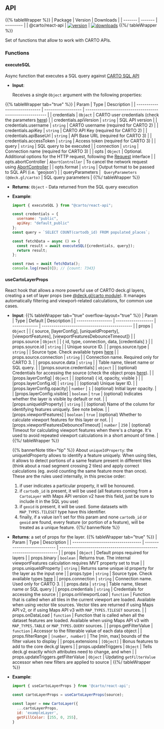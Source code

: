 ## API

{{% tableWrapper %}}
| Package | Version | Downloads |
| ------- | ------- | --------- |
| @carto/react-api  | <a href="https://npmjs.org/package/@carto/react-api">  <img src="https://img.shields.io/npm/v/@carto/react-api.svg?style=flat-square" alt="version" style="margin-bottom: 0px; vertical-align: middle;" /></a> | <a href="https://npmjs.org/package/@carto/react-api">  <img src="https://img.shields.io/npm/dt/@carto/react-api.svg?style=flat-square" alt="downloads" style="margin-bottom: 0px; vertical-align: middle;" /></a>
{{%/ tableWrapper %}}

Set of functions that allow to work with CARTO APIs.

### Functions

#### executeSQL

Async function that executes a SQL query against [CARTO SQL API](https://carto.com/developers/sql-api/)

- **Input**:

  Receives a single `Object` argument with the following properties:

{{% tableWrapper tab="true" %}}
| Param                         | Type                | Description                                                |
| ----------------------------- | ------------------- | ---------------------------------------------------------- |
| credentials                   | <code>Object</code> | CARTO user credentials (check the parameters [here](/deck-gl/reference#setdefaultcredentials))                                    |
| credentials.apiVersion        | <code>string</code> | SQL API version                                             |
| credentials.username          | <code>string</code> | CARTO username (required for CARTO 2)                                            |
| credentials.apiKey            | <code>string</code> | CARTO API Key (required for CARTO 2)                                             |
| credentials.apiBaseUrl        | <code>string</code> | API Base URL (required for CARTO 3)                                             |
| credentials.accessToken       | <code>string</code> | Access token (required for CARTO 3)                                             |
| query                         | <code>string</code> | SQL query to be executed                                   |
| connection                    | <code>string</code> | Connection name (required for CARTO 3)                                   |
| opts                          | <code>Object</code> | Optional. Additional options for the HTTP request, following the [Request](https://developer.mozilla.org/es/docs/Web/API/Request) interface |
| opts.abortController          | <code>AbortController</code>       | To cancel the network request using [AbortController](https://developer.mozilla.org/en-US/docs/Web/API/AbortController) |
| opts.format                   | <code>string</code> | Output format to be passed to SQL API (i.e. 'geojson')                             |
| queryParameters               | <code> QueryParameters (@deck.gl/carto)</code> | SQL query parameters |
{{%/ tableWrapper %}}

- **Returns**: <code>Object</code> - Data returned from the SQL query execution

- **Example**:

  ```js
  import { executeSQL } from "@carto/react-api";

  const credentials = {
    username: "public",
    apiKey: "default_public"
  };
  const query = `SELECT COUNT(cartodb_id) FROM populated_places`;

  const fetchData = async () => {
    const result = await executeSQL({credentials, query});
    return result;
  };

  const rows = await fetchData();
  console.log(rows[0]); // {count: 7343}
  ```

#### useCartoLayerProps

React hook that allows a more powerful use of CARTO deck.gl layers, creating a set of layer props (see [@deck.gl/carto module](https://deck.gl/docs/api-reference/carto/overview)). It manages automatically filtering and viewport-related calculations, for common use cases.

- **Input**:
{{% tableWrapper tab="true" overflow-layout="true" %}}
| Param              | Type                | Default       | Description                                    |
| ------------------ | ------------------- | ------------- | ---------------------------------------------- |
| props              | <code>Object</code> |               | { source, [layerConfig], [uniqueIdProperty], [viewportFeatures], [viewportFeaturesDebounceTimeout]}  |
| props.source       | <code>Object</code> |               | { id, type, connection, data, [credentials] }  |
| props.source.id    | <code>string</code> |               | Unique source ID.                              |
| props.source.type  | <code>string</code> |               | Source type. Check available types [here](/deck-gl/reference#type-string)  |
| props.source.connection  | <code>string</code> |         | Connection name. Required only for CARTO 3.    |
| props.source.data  | <code>string</code> |               | Table name, tileset name or SQL query.         |
| [props.source.credentials] | <code>object</code> |       | (optional) Credentials for accessing the source (check the object props [here](/deck-gl/reference#setdefaultcredentials)).                                                          |
| [props.layerConfig] | <code>Object</code> |              | (optional) { id, opacity, visible }            |
| [props.layerConfig.id]    | <code>string</code> |        | (optional) Unique layer ID.                    |
| [props.layerConfig.opacity]  | <code>number</code> | `1` | (optional) Initial layer opacity.              |
| [props.layerConfig.visible]  | <code>boolean</code> | `true` | (optional) Indicates whether the layer is visible by default or not. |
| [props.uniqueIdProperty] | <code>string</code> |         | (optional) Name of the column for identifying features uniquely. See note below. |
| [props.viewportFeatures] | <code>boolean</code> | `true` | (optional) Whether to calculate viewport features for this layer or not.  |
| [props.viewportFeaturesDebounceTimeout] | <code>number</code> | `250` | (optional) Timeout for calculating viewport features when there's a change. It's used to avoid repeated viewport calculations in a short amount of time.  |
{{%/ tableWrapper %}}

   {{% bannerNote title="tip" %}}
   About `uniqueIdProperty`: the uniqueIdProperty allows to identify a feature uniquely. When using tiles, it allows to detect portions of a same feature present in different tiles (think about a road segment crossing 2 tiles) and apply correct calculations (eg. avoid counting the same feature more than once). These are the rules used internally, in this precise order:

   1. if user indicates a particular property, it will be honoured.
   2. if `cartodb_id` is present, it will be used (all features coming from a `CartoLayer` with Maps API version v2 have this field, just be sure to include it in the SQL you use)
   3. if `geoid` is present, it will be used. Some datasets with `MAP_TYPES.TILESET` type have this identifier.
   4. finally, if a value isn't set for this param and none `cartodb_id` or `geoid` are found, every feature (or portion of a feature), will be treated as a unique feature.
   {{%/ bannerNote %}}

- **Returns**: a set of props for the layer.
{{% tableWrapper tab="true" %}}
| Param                               | Type                          | Description                                                               |
| ----------------------------------- | ----------------------------- | ------------------------------------------------------------------------- |
| props                               | <code>Object</code>           | Default props required for layers                                         |
| props.binary                        | <code>boolean</code>          | Returns true. The internal viewportFeatures calculation requires MVT property set to true             |
| props.uniqueIdProperty              | <code>string</code>           | Returns same unique id property for the layer as the input one             |
| props.type        | <code>string</code> | Source type. Check available types [here](/deck-gl/reference#type-string)  |
| props.connection  | <code>string</code> | Connection name. Used only for CARTO 3.  |
| props.data        | <code>string</code> |  Table name, tileset name or SQL query                                           |
| props.credentials | <code>string</code> |  Credentials for accessing the source                                    |
| props.onViewportLoad                | <code>function</code>         | Function that is called when all tiles in the current viewport are loaded. Available when using vector tile sources. Vector tiles are returned if using Maps API v2, or if using Maps API v3 with `MAP_TYPES.TILESET` sources. |
| props.onDataLoad                | <code>function</code>         | Function that is called when all the dataset features are loaded. Available when using Maps API v3 with `MAP_TYPES.TABLE` or `MAP_TYPES.QUERY` sources. |
| props.getFilterValue                | <code>function</code>         | Accessor to the filterable value of each data object                      |
| props.filterRange                   | <code>[number, number]</code> | The [min, max] bounds of the filter values to display                     |
| props.extensions                    | <code>[Object]</code>         | Bonus features to add to the core deck.gl layers                          |
| props.updateTriggers                | <code>Object</code>           | Tells deck.gl exactly which attributes need to change, and when           |
| props.updateTriggers.getFilterValue | <code>Object</code>           | Updating `getFilterValue` accessor when new filters are applied to source |
{{%/ tableWrapper %}}

- **Example**:

  ```js
  import { useCartoLayerProps } from '@carto/react-api';

  const cartoLayerProps = useCartoLayerProps(source);

  const layer = new CartoLayer({
    ...cartoLayerProps,
    id: 'exampleLayer',
    getFillColor: [255, 0, 255],
  }
  ```
